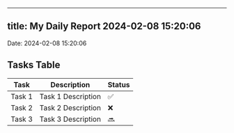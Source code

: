 
---
title: My Daily Report 2024-02-08 15:20:06
---

Date: 2024-02-08 15:20:06

## Tasks Table

| Task | Description | Status |
|------|-------------|--------|
| Task 1 | Task 1 Description | ✅ |
| Task 2 | Task 2 Description | ❌ |
| Task 3 | Task 3 Description | 🔜 |
